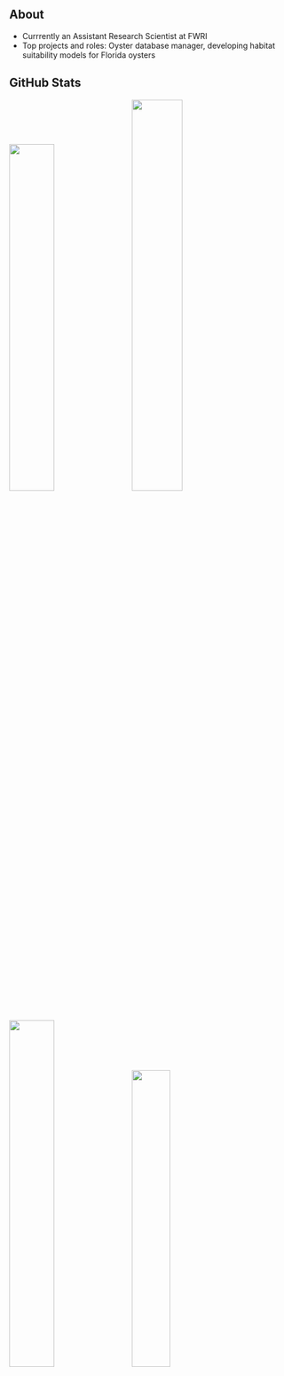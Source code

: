## About
- Currrently an Assistant Research Scientist at FWRI
- Top projects and roles: Oyster database manager, developing habitat suitability models for Florida oysters

## GitHub Stats
<div class='container'>
  <img style="height: auto; width: 40%;" class="img" src = "https://github-readme-stats.vercel.app/api?username=E-Levine&show=reviews&theme=blue-green&rank_icon=github&hide_border=false&include_all_commits=true&count_private=false&hide=stars&show_icons=true&&custom_title=Stats" />
  &nbsp;
  &nbsp;
 <img style="height: auto; width: 42.5%;" class="img" src = "https://nirzak-streak-stats.vercel.app/?user=E-Levine&theme=blue-green&hide_border=false&exclude_days=Sat,Sun" /></div>
</div>


<div class='container'>
  <img style="height: auto; width: 40%;" class="img" src = "https://github-readme-stats.vercel.app/api/top-langs/?username=E-Levine&theme=gotham&hide_border=false&include_all_commits=false&count_private=false&layout=donut" />
  &nbsp;
  &nbsp;
  <img style="height: auto; width: 37%;" class="img" src = "https://github-profile-trophy.vercel.app/?username=E-Levine&theme=alduin&title=Commit,Stars,Issues,Repositories,PullRequest,Experience&row=2&column=3" /></div>
</div>

